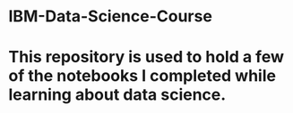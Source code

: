 # IBM-Data-Science-Course
# This repository is used to hold a few of the notebooks I completed while learning about data science.
